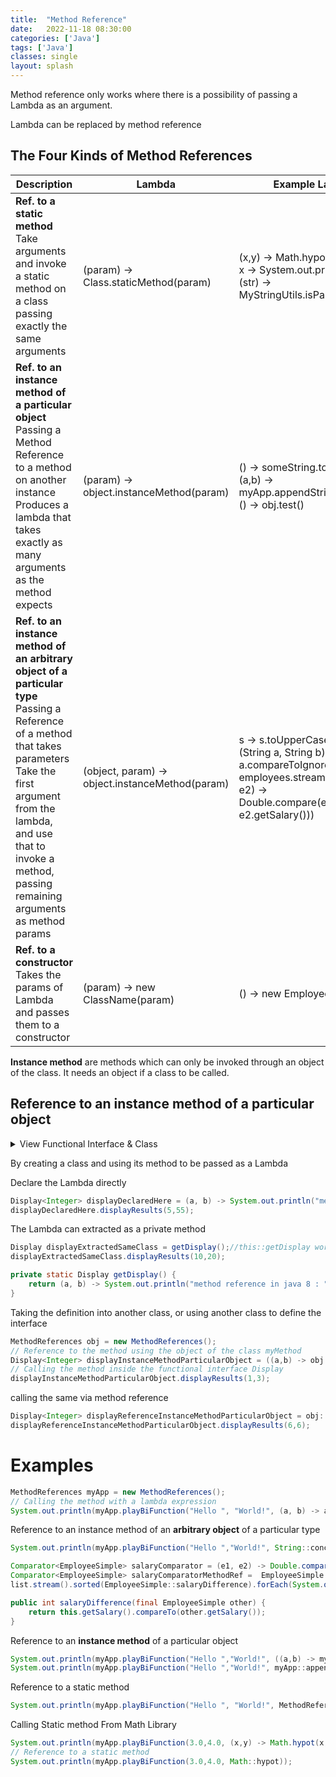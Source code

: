 ```yaml
---
title:  "Method Reference"
date:   2022-11-18 08:30:00
categories: ['Java']
tags: ['Java']
classes: single
layout: splash
---
```


Method reference only works where there is a possibility of passing a Lambda as an argument.

Lambda can be replaced by method reference

## The Four Kinds of Method References

| **Description**                                                                                                                                                                                                                                                   | **Lambda**         				  			  | **Example Lambda**                                                                                                                                                                              | **Method Ref style**       | **Method Reference**                                                                                              |
|-------------------------------------------------------------------------------------------------------------------------------------------------------------------------------------------------------------------------------------------------------------------|------------------------------------------------|-------------------------------------------------------------------------------------------------------------------------------------------------------------------------------------------------|----------------------------|-------------------------------------------------------------------------------------------------------------------|
| **Ref. to a static method** <br/> Take arguments and invoke a static method on a class passing exactly the same arguments								                                                                                                         |(param) -> Class.staticMethod(param)			  | (x,y) -> Math.hypot(x,y) <br/> x -> System.out.println(x) <br/> (str) -> MyStringUtils.isPalindrome(str)                                                                                        | SomeClass::staticMethod    | Math::hypot <br/> System.out :: print <br /> MyStringUtils :: isPalindrome                                        |
| **Ref. to an instance method of a particular object** <br/>Passing a Method Reference to a method on another instance <br/>Produces a lambda that takes exactly as many arguments as the method expects                                                           |(param) -> object.instanceMethod(param) 		  | () -> someString.toUpperCase() <br/> (a,b) -> myApp.appendStrings(a,b) <br/> () -> obj.test()                                                                                                   | someObject::instanceMethod | someString::toUpperCase <br/> myApp::appendStrings <br/> obj :: test                                              |
| **Ref. to an instance method of an arbitrary object of a particular type** <br/>Passing a Reference of a method that takes parameters <br/>Take the first argument from the lambda, and use that to invoke a method, passing remaining arguments as method params |(object, param) -> object.instanceMethod(param) | s -> s.toUpperCase() <br/> (String a, String b) -> a.compareToIgnoreCase(b) <br/>  employees.stream().sorted((e1, e2) -> Double.compare(e1.getSalary(), e2.getSalary()))                     | SomeClass::instanceMethod  | String::toUpperCase <br/> String::compareToIgnoreCase <br/> employees.stream().sorted(Employee::salaryDifference) |
| **Ref. to a constructor** <br/>Takes the params of Lambda and passes them to a constructor                                                                                                                                                                        |(param) -> new ClassName(param)				  | () -> new Employee()                                                                                                                                                                            | SomeClass::new             | Employee::new                                                                                                     |

**Instance method** are methods which can only be invoked through an object of the class. It needs an object if a class to be called.

## Reference to an instance method of a particular object

<details>
    <summary> 
    View Functional Interface & Class
    </summary>
{% gist nitinkc/9e72f492d1dc4ccd37870e5989788c55 %}
</details>

By creating a class and using its method to be passed as a Lambda


Declare the Lambda directly
```java
Display<Integer> displayDeclaredHere = (a, b) -> System.out.println("method reference in java 8 : " + (a + b));
displayDeclaredHere.displayResults(5,55);
```

The Lambda can extracted as a private method

```java
Display displayExtractedSameClass = getDisplay();//this::getDisplay works with non-static classes
displayExtractedSameClass.displayResults(10,20);

private static Display getDisplay() {
    return (a, b) -> System.out.println("method reference in java 8 : " + a + b);
}
```
Taking the definition into another class, or using another class to define the interface
```java
MethodReferences obj = new MethodReferences();
// Reference to the method using the object of the class myMethod
Display<Integer> displayInstanceMethodParticularObject = ((a,b) -> obj.myMethod(a,b));//putting the definition in object of another class
// Calling the method inside the functional interface Display
displayInstanceMethodParticularObject.displayResults(1,3);
```

calling the same via method reference
```java
Display<Integer> displayReferenceInstanceMethodParticularObject = obj::myMethod;
displayReferenceInstanceMethodParticularObject.displayResults(6,6);
```

# Examples

```java
MethodReferences myApp = new MethodReferences();
// Calling the method with a lambda expression
System.out.println(myApp.playBiFunction("Hello ", "World!", (a, b) -> a.concat(b)));
```

Reference to an instance method of an **arbitrary object** of a particular type
```java
System.out.println(myApp.playBiFunction("Hello ","World!", String::concat));

Comparator<EmployeeSimple> salaryComparator = (e1, e2) -> Double.compare(e1.getSalary(), e2.getSalary());
Comparator<EmployeeSimple> salaryComparatorMethodRef =  EmployeeSimple::salaryDifference;
list.stream().sorted(EmployeeSimple::salaryDifference).forEach(System.out::println);

public int salaryDifference(final EmployeeSimple other) {
    return this.getSalary().compareTo(other.getSalary());
}
```
Reference to an **instance method** of a particular object
```java
System.out.println(myApp.playBiFunction("Hello ","World!", ((a,b) -> myApp.appendStrings(a,b))));
System.out.println(myApp.playBiFunction("Hello ","World!", myApp::appendStrings));
```
Reference to a static method
```java
System.out.println(myApp.playBiFunction("Hello ", "World!", MethodReferences::staticAppendStrings));
```

Calling Static method From Math Library
```java
System.out.println(myApp.playBiFunction(3.0,4.0, (x,y) -> Math.hypot(x,y)));
// Reference to a static method
System.out.println(myApp.playBiFunction(3.0,4.0, Math::hypot));
```